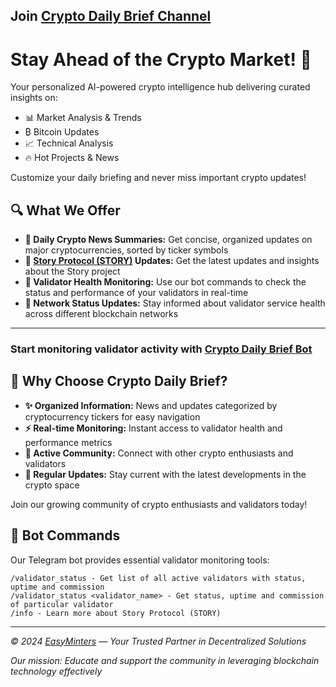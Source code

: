 ## Join [Crypto Daily Brief Channel](https://t.me/cryptodailybrief)

# **Stay Ahead of the Crypto Market! 🚀**

Your personalized AI-powered crypto intelligence hub delivering curated insights on:

- 📊 Market Analysis & Trends
- ₿ Bitcoin Updates
- 📈 Technical Analysis
- 🔥 Hot Projects & News

Customize your daily briefing and never miss important crypto updates!

## 🔍 What We Offer

- **📰 Daily Crypto News Summaries:** Get concise, organized updates on major cryptocurrencies, sorted by ticker symbols
- **💬 [Story Protocol (STORY)](https://www.story.foundation/) Updates:** Get the latest updates and insights about the Story project
- **🤖 Validator Health Monitoring:** Use our bot commands to check the status and performance of your validators in real-time
- **🎯 Network Status Updates:** Stay informed about validator service health across different blockchain networks

---

### **Start monitoring validator activity with** [Crypto Daily Brief Bot](https://t.me/CryptoDailyBriefBot)

## 🌟 Why Choose Crypto Daily Brief?

- **✨ Organized Information:** News and updates categorized by cryptocurrency tickers for easy navigation
- **⚡ Real-time Monitoring:** Instant access to validator health and performance metrics
- **🤝 Active Community:** Connect with other crypto enthusiasts and validators
- **🔄 Regular Updates:** Stay current with the latest developments in the crypto space

Join our growing community of crypto enthusiasts and validators today!

## 🤖 Bot Commands

Our Telegram bot provides essential validator monitoring tools:

```
/validator_status - Get list of all active validators with status, uptime and commission
/validator_status <validator_name> - Get status, uptime and commission of particular validator
/info - Learn more about Story Protocol (STORY)
```

---

*© 2024 [EasyMinters](https://github.com/EasyMinters) — Your Trusted Partner in Decentralized Solutions*

*Our mission: Educate and support the community in leveraging blockchain technology effectively*
